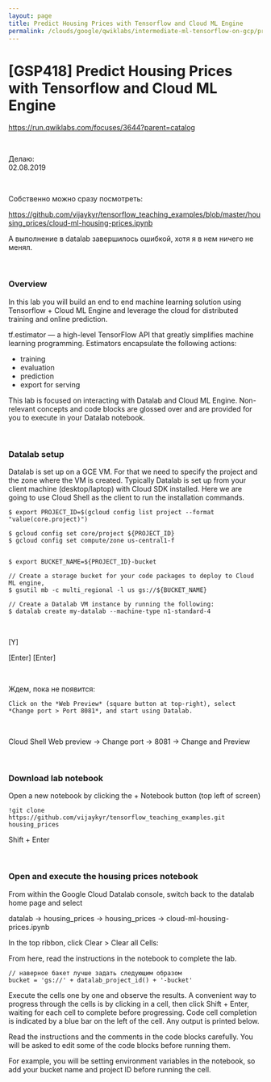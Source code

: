 ```yaml
---
layout: page
title: Predict Housing Prices with Tensorflow and Cloud ML Engine
permalink: /clouds/google/qwiklabs/intermediate-ml-tensorflow-on-gcp/predict-housing-prices-with-tensorflow-and-cloud-ml-engine/
---
```


# [GSP418] Predict Housing Prices with Tensorflow and Cloud ML Engine

https://run.qwiklabs.com/focuses/3644?parent=catalog


<br/>

Делаю:  
02.08.2019

<br/>

Собственно можно сразу посмотреть:

https://github.com/vijaykyr/tensorflow_teaching_examples/blob/master/housing_prices/cloud-ml-housing-prices.ipynb

А выполнение в datalab завершилось ошибкой, хотя я в нем ничего не менял.


<br/>

### Overview

In this lab you will build an end to end machine learning solution using Tensorflow + Cloud ML Engine and leverage the cloud for distributed training and online prediction.

tf.estimator — a high-level TensorFlow API that greatly simplifies machine learning programming. Estimators encapsulate the following actions:

* training
* evaluation
* prediction
* export for serving

This lab is focused on interacting with Datalab and Cloud ML Engine. Non-relevant concepts and code blocks are glossed over and are provided for you to execute in your Datalab notebook.

<br/>

### Datalab setup

Datalab is set up on a GCE VM. For that we need to specify the project and the zone where the VM is created. Typically Datalab is set up from your client machine (desktop/laptop) with Cloud SDK installed. Here we are going to use Cloud Shell as the client to run the installation commands.


    $ export PROJECT_ID=$(gcloud config list project --format "value(core.project)")

    $ gcloud config set core/project ${PROJECT_ID}
    $ gcloud config set compute/zone us-central1-f


    $ export BUCKET_NAME=${PROJECT_ID}-bucket

    // Create a storage bucket for your code packages to deploy to Cloud ML engine,
    $ gsutil mb -c multi_regional -l us gs://${BUCKET_NAME}

    // Create a Datalab VM instance by running the following:
    $ datalab create my-datalab --machine-type n1-standard-4

<br/>

[Y]

[Enter] [Enter]

<br/>

Ждем, пока не появится:

    Click on the *Web Preview* (square button at top-right), select *Change port > Port 8081*, and start using Datalab.


<br/>

Cloud Shell Web preview -> Change port -> 8081 -> Change and Preview


<br/>

### Download lab notebook

Open a new notebook by clicking the + Notebook button (top left of screen)

    !git clone https://github.com/vijaykyr/tensorflow_teaching_examples.git housing_prices

Shift + Enter


<br/>

### Open and execute the housing prices notebook

From within the Google Cloud Datalab console, switch back to the datalab home page and select 

datalab -> housing_prices -> housing_prices -> cloud-ml-housing-prices.ipynb 

In the top ribbon, click Clear > Clear all Cells:

From here, read the instructions in the notebook to complete the lab.


    // наверное бакет лучше задать следующим образом
    bucket = 'gs://' + datalab_project_id() + '-bucket'


Execute the cells one by one and observe the results. A convenient way to progress through the cells is by clicking in a cell, then click Shift + Enter, waiting for each cell to complete before progressing. Code cell completion is indicated by a blue bar on the left of the cell. Any output is printed below.

Read the instructions and the comments in the code blocks carefully. You will be asked to edit some of the code blocks before running them.

For example, you will be setting environment variables in the notebook, so add your bucket name and project ID before running the cell.

